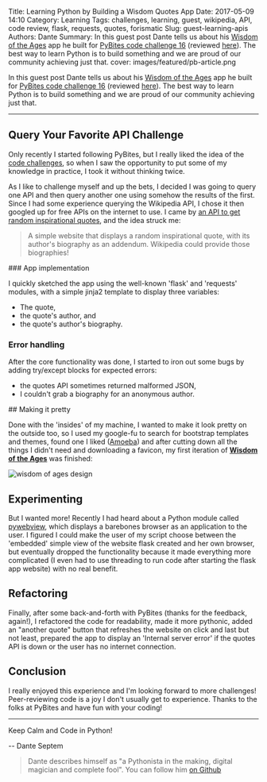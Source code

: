 Title: Learning Python by Building a Wisdom Quotes App
Date: 2017-05-09 14:10
Category: Learning
Tags: challenges, learning, guest, wikipedia, API, code review, flask, requests, quotes, forismatic
Slug: guest-learning-apis
Authors: Dante
Summary: In this guest post Dante tells us about his [Wisdom of the Ages](https://github.com/pybites/challenges/tree/community/16/dseptem) app he built for [PyBites code challenge 16](http://pybit.es/codechallenge16.html) (reviewed [here](http://pybit.es/codechallenge16_review.html)). The best way to learn Python is to build something and we are proud of our community achieving just that. 
cover: images/featured/pb-article.png

In this guest post Dante tells us about his [Wisdom of the Ages](https://github.com/pybites/challenges/tree/community/16/dseptem) app he built for [PyBites code challenge 16](http://pybit.es/codechallenge16.html) (reviewed [here](http://pybit.es/codechallenge16_review.html)). The best way to learn Python is to build something and we are proud of our community achieving just that. 

---

## Query Your Favorite API Challenge

Only recently I started following PyBites, but I really liked the idea of the [code challenges](http://pybit.es/pages/challenges.html), so when I saw the opportunity to put some of my knowledge in practice, I took it without thinking twice.

As I like to challenge myself and up the bets, I decided I was going to query one API and then query another one using somehow the results of the first. Since I had some experience querying the Wikipedia API, I chose it then googled up for free APIs on the internet to use. I came by [an API to get random inspirational quotes](http://forismatic.com/en/api/), and the idea struck me: 

> A simple website that displays a random inspirational quote, with its author's biography as an addendum. Wikipedia could provide those biographies!

### App implementation

I quickly sketched the app using the well-known 'flask' and 'requests' modules, with a simple jinja2 template to display three variables: 

* The quote, 
* the quote's author, and 
* the quote's author's biography.

### Error handling

After the core functionality was done, I started to iron out some bugs by adding try/except blocks for expected errors: 

* the quotes API sometimes returned malformed JSON, 
* I couldn't grab a biography for an anonymous author.

## Making it pretty

Done with the 'insides' of my machine, I wanted to make it look pretty on the outside too, so I used my google-fu to search for bootstrap templates and themes, found one I liked ([Amoeba](https://bootstraptaste.com/free-one-page-bootstrap-template-amoeba/)) and after cutting down all the things I didn't need and downloading a favicon, my first iteration of [**Wisdom of the Ages**](https://github.com/pybites/challenges/tree/community/16/dseptem) was finished:

![wisdom of ages design]({filename}/images/pcc16_dseptem2.png)

## Experimenting

But I wanted more! Recently I had heard about a Python module called [pywebview](https://github.com/r0x0r/pywebview), which displays a barebones browser as an application to the user. I figured I could make the user of my script choose between the 'embedded' simple view of the website flask created and her own browser, but eventually dropped the functionality because it made everything more complicated (I even had to use threading to run code after starting the flask app website) with no real benefit.

## Refactoring

Finally, after some back-and-forth with PyBites (thanks for the feedback, again!), I refactored the code for readability, made it more pythonic, added an "another quote" button that refreshes the website on click and last but not least, prepared the app to display an 'Internal server error' if the quotes API is down or the user has no internet connection.

## Conclusion

I really enjoyed this experience and I'm looking forward to more challenges! Peer-reviewing code is a joy I don't usually get to experience. Thanks to the folks at PyBites and have fun with your coding!

---

Keep Calm and Code in Python!

-- Dante Septem

> Dante describes himself as "a Pythonista in the making, digital magician and complete fool". You can follow him [on Github](https://github.com/dseptem)
